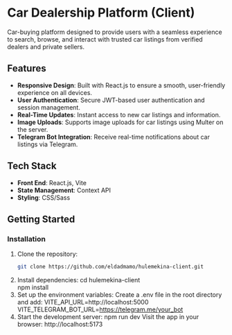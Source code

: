 # Car Dealership Platform (Client)

Car-buying platform designed to provide users with a seamless experience to search, browse, and interact with trusted car listings from verified dealers and private sellers.

## Features

- **Responsive Design**: Built with React.js to ensure a smooth, user-friendly experience on all devices.
- **User Authentication**: Secure JWT-based user authentication and session management.
- **Real-Time Updates**: Instant access to new car listings and information.
- **Image Uploads**: Supports image uploads for car listings using Multer on the server.
- **Telegram Bot Integration**: Receive real-time notifications about car listings via Telegram.

## Tech Stack

- **Front End**: React.js, Vite
- **State Management**: Context API
- **Styling**: CSS/Sass

## Getting Started

### Installation

1. Clone the repository:
   ```bash
   git clone https://github.com/eldadmamo/hulemekina-client.git
2. Install dependencies:
   cd hulemekina-client                                                                                                                                             
    npm install
3. Set up the environment variables:
   Create a .env file in the root directory and add:
   VITE_API_URL=http://localhost:5000
   VITE_TELEGRAM_BOT_URL=https://telegram.me/your_bot
4. Start the development server:
   npm run dev
   Visit the app in your browser:
   http://localhost:5173


